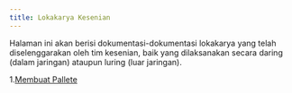 ```yaml
---
title: Lokakarya Kesenian
---
```


Halaman ini akan berisi dokumentasi-dokumentasi lokakarya yang telah diselenggarakan oleh tim kesenian, baik yang dilaksanakan secara daring (dalam jaringan) ataupun luring (luar jaringan).

1.[Membuat Pallete](http://dev.blankonlinux.or.id/wiki/Dokumentasi/Lokakarya/Kesenian/MembuatPallete)